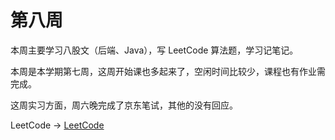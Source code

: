 # 第八周

本周主要学习八股文（后端、Java），写 LeetCode 算法题，学习记笔记。

本周是本学期第七周，这周开始课也多起来了，空闲时间比较少，课程也有作业需完成。

这周实习方面，周六晚完成了京东笔试，其他的没有回应。

LeetCode -> [LeetCode](https://github.com/Li-Peiyan/LeetCode)
